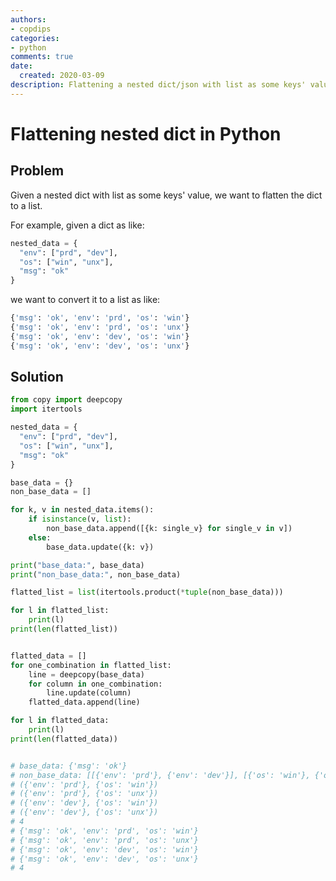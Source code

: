 ```yaml
---
authors:
- copdips
categories:
- python
comments: true
date:
  created: 2020-03-09
description: Flattening a nested dict/json with list as some keys' value.
---
```


# Flattening nested dict in Python

## Problem

Given a nested dict with list as some keys' value, we want to flatten the dict to a list.

For example, given a dict as like:

```python
nested_data = {
  "env": ["prd", "dev"],
  "os": ["win", "unx"],
  "msg": "ok"
}
```

we want to convert it to a list as like:

```python
{'msg': 'ok', 'env': 'prd', 'os': 'win'}
{'msg': 'ok', 'env': 'prd', 'os': 'unx'}
{'msg': 'ok', 'env': 'dev', 'os': 'win'}
{'msg': 'ok', 'env': 'dev', 'os': 'unx'}
```

## Solution

```python
from copy import deepcopy
import itertools

nested_data = {
  "env": ["prd", "dev"],
  "os": ["win", "unx"],
  "msg": "ok"
}

base_data = {}
non_base_data = []

for k, v in nested_data.items():
    if isinstance(v, list):
        non_base_data.append([{k: single_v} for single_v in v])
    else:
        base_data.update({k: v})

print("base_data:", base_data)
print("non_base_data:", non_base_data)

flatted_list = list(itertools.product(*tuple(non_base_data)))

for l in flatted_list:
    print(l)
print(len(flatted_list))


flatted_data = []
for one_combination in flatted_list:
    line = deepcopy(base_data)
    for column in one_combination:
        line.update(column)
    flatted_data.append(line)

for l in flatted_data:
    print(l)
print(len(flatted_data))


# base_data: {'msg': 'ok'}
# non_base_data: [[{'env': 'prd'}, {'env': 'dev'}], [{'os': 'win'}, {'os': 'unx'}]]
# ({'env': 'prd'}, {'os': 'win'})
# ({'env': 'prd'}, {'os': 'unx'})
# ({'env': 'dev'}, {'os': 'win'})
# ({'env': 'dev'}, {'os': 'unx'})
# 4
# {'msg': 'ok', 'env': 'prd', 'os': 'win'}
# {'msg': 'ok', 'env': 'prd', 'os': 'unx'}
# {'msg': 'ok', 'env': 'dev', 'os': 'win'}
# {'msg': 'ok', 'env': 'dev', 'os': 'unx'}
# 4
```
